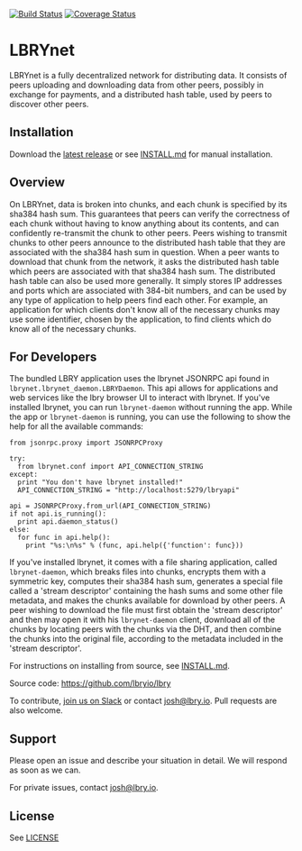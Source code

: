 [![Build Status](https://travis-ci.org/lbryio/lbry.svg?branch=master)](https://travis-ci.org/lbryio/lbry)
[![Coverage Status](https://coveralls.io/repos/github/lbryio/lbry/badge.svg)](https://coveralls.io/github/lbryio/lbry)

# LBRYnet

LBRYnet is a fully decentralized network for distributing data. It consists of peers uploading
and downloading data from other peers, possibly in exchange for payments, and a distributed hash
table, used by peers to discover other peers.

## Installation

Download the [latest release](https://github.com/lbryio/lbry/releases/latest) or see [INSTALL.md](INSTALL.md) for manual installation.

## Overview

On LBRYnet, data is broken into chunks, and each chunk is specified by its sha384 hash sum. This
guarantees that peers can verify the correctness of each chunk without having to know anything
about its contents, and can confidently re-transmit the chunk to other peers. Peers wishing to
transmit chunks to other peers announce to the distributed hash table that they are associated
with the sha384 hash sum in question. When a peer wants to download that chunk from the network,
it asks the distributed hash table which peers are associated with that sha384 hash sum. The
distributed hash table can also be used more generally. It simply stores IP addresses and
ports which are associated with 384-bit numbers, and can be used by any type of application to
help peers find each other. For example, an application for which clients don't know all of the
necessary chunks may use some identifier, chosen by the application, to find clients which do
know all of the necessary chunks.

## For Developers

The bundled LBRY application uses the lbrynet JSONRPC api found in `lbrynet.lbrynet_daemon.LBRYDaemon`. This api allows for applications and web services like the lbry browser UI to interact with lbrynet. If you've installed lbrynet, you can run `lbrynet-daemon` without running the app. While the app or `lbrynet-daemon` is running, you can use the following to show the help for all the available commands:

```
from jsonrpc.proxy import JSONRPCProxy

try:
  from lbrynet.conf import API_CONNECTION_STRING
except:
  print "You don't have lbrynet installed!"
  API_CONNECTION_STRING = "http://localhost:5279/lbryapi"
  
api = JSONRPCProxy.from_url(API_CONNECTION_STRING)
if not api.is_running():
  print api.daemon_status()
else:
  for func in api.help():
    print "%s:\n%s" % (func, api.help({'function': func}))
```

If you've installed lbrynet, it comes with a file sharing application, called `lbrynet-daemon`, which breaks
files into chunks, encrypts them with a symmetric key, computes their sha384 hash sum, generates
a special file called a 'stream descriptor' containing the hash sums and some other file metadata,
and makes the chunks available for download by other peers. A peer wishing to download the file
must first obtain the 'stream descriptor' and then may open it with his `lbrynet-daemon` client,
download all of the chunks by locating peers with the chunks via the DHT, and then combine the
chunks into the original file, according to the metadata included in the 'stream descriptor'.

For instructions on installing from source, see [INSTALL.md](INSTALL.md).

Source code: https://github.com/lbryio/lbry

To contribute, [join us on Slack](https://lbry-slackin.herokuapp.com/) or contact josh@lbry.io. Pull requests are also welcome.

## Support

Please open an issue and describe your situation in detail. We will respond as soon as we can.

For private issues, contact josh@lbry.io.

## License

See [LICENSE](LICENSE)
